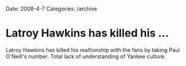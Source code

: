 Date: 2008-4-7
Categories: /archive

# Latroy Hawkins has killed his ...

Latroy Hawkins has killed his realtionship with the fans by taking Paul O'Neill's number.  Total lack of understanding of Yankee culture.
